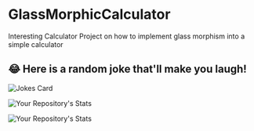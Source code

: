 # GlassMorphicCalculator
Interesting Calculator
Project on how to implement glass morphism into a simple calculator

## 😂 Here is a random joke that'll make you laugh!
![Jokes Card](https://readme-jokes.vercel.app/api)

![Your Repository's Stats](https://github-readme-stats.vercel.app/api?username=ethanw2457&show_icons=true)

![Your Repository's Stats](https://github-readme-stats.vercel.app/api/top-langs/?username=ethanw2457&theme=blue-green)
